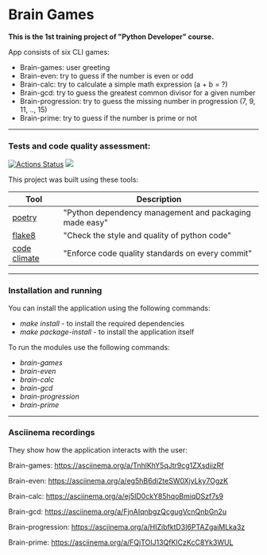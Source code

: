 
# Brain Games

**This is the 1st training project of "Python Developer" course.**

App consists of six CLI games:
- Brain-games: user greeting
- Brain-even: try to guess if the number is even or odd
- Brain-calc: try to calculate a simple math expression (a + b = ?)
- Brain-gcd: try to guess the greatest common divisor for a given number
- Brain-progression: try to guess the missing number in progression (7, 9, 11, .., 15)
- Brain-prime: try to guess if the number is prime or not

---
### Tests and code quality assessment:
[![Actions Status](https://github.com/Andrey-Volkovitskiy/python-project-49/workflows/hexlet-check/badge.svg)](https://github.com/Andrey-Volkovitskiy/python-project-49/actions) <a href="https://codeclimate.com/github/Andrey-Volkovitskiy/python-project-49/maintainability"><img src="https://api.codeclimate.com/v1/badges/b9dac5515a4f57ed4447/maintainability" /></a>


This project was built using these tools:

| Tool                                                                        | Description                                             |
|-----------------------------------------------------------------------------|---------------------------------------------------------|
| [poetry](https://poetry.eustace.io/)                                        | "Python dependency management and packaging made easy"  |
| [flake8](https://flake8.pycqa.org/)               | "Check the style and quality of python code" |
| [code climate](https://codeclimate.com/)               | "Enforce code quality standards on every commit" |



---
### Installation and running

You can install the application using the following commands:
- *make install* - to install the required dependencies
- *make package-install* - to install the application itself

To run the modules use the following commands:
- *brain-games*
- *brain-even*
- *brain-calc*
- *brain-gcd*
- *brain-progression*
- *brain-prime*

---
### Asciinema recordings
They show how the application interacts with the user:

Brain-games: https://asciinema.org/a/TnhlKhY5qJtr9cg1ZXsdiizRf

Brain-even: https://asciinema.org/a/eg5hB6dj2teSW0XjyLky7OgzK

Brain-calc: https://asciinema.org/a/ej5ID0ckY85hqoBmiqDSzf7s9

Brain-gcd: https://asciinema.org/a/FjnAIqnbgzQcgugVcnQnbGn2u

Brain-progression: https://asciinema.org/a/HIZibfktD3I6PTAZgaiMLka3z

Brain-prime: https://asciinema.org/a/FQjTOIJ13QfKICzKcC8Yk3WUL
